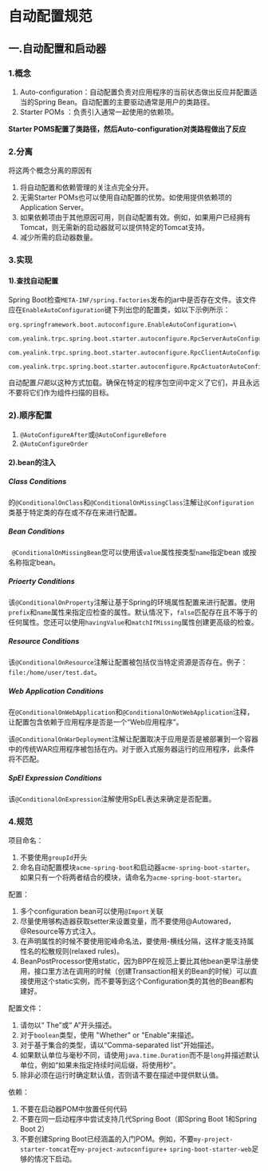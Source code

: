 # 自动配置规范

## 一.自动配置和启动器

### 1.概念

1. Auto-configuration：自动配置负责对应用程序的当前状态做出反应并配置适当的Spring Bean。自动配置的主要驱动通常是用户的类路径。
2. Starter POMs ：负责引入通常一起使用的依赖项。

**Starter POMS配置了类路径，然后Auto-configuration对类路程做出了反应**

### 2.分离

将这两个概念分离的原因有

1. 将自动配置和依赖管理的关注点完全分开。
2. 无需Starter POMs也可以使用自动配置的优势。如使用提供依赖项的Application Server。
3. 如果依赖项由于其他原因可用，则自动配置有效。例如，如果用户已经拥有Tomcat，则无需新的启动器就可以提供特定的Tomcat支持。
4. 减少所需的启动器数量。

### 3.实现

#### 1).查找自动配置

Spring Boot检查`META-INF/spring.factories`发布的jar中是否存在文件。该文件应在`EnableAutoConfiguration`键下列出您的配置类，如以下示例所示：

```
org.springframework.boot.autoconfigure.EnableAutoConfiguration=\
  com.yealink.trpc.spring.boot.starter.autoconfigure.RpcServerAutoConfiguration,\
  com.yealink.trpc.spring.boot.starter.autoconfigure.RpcClientAutoConfiguration,\
  com.yealink.trpc.spring.boot.starter.autoconfigure.RpcActuatorAutoConfiguration
```

自动配置*只能*以这种方式加载。确保在特定的程序包空间中定义了它们，并且永远不要将它们作为组件扫描的目标。

### 2).顺序配置

1. `@AutoConfigureAfter`或`@AutoConfigureBefore`
2. `@AutoConfigureOrder`

#### 2).bean的注入

##### Class Conditions

的`@ConditionalOnClass`和`@ConditionalOnMissingClass`注解让`@Configuration`类基于特定类的存在或不存在来进行配置。

##### Bean Conditions

` @ConditionalOnMissingBean`您可以使用该`value`属性按类型`name`指定bean 或按名称指定bean。

##### Prioerty Conditions

该`@ConditionalOnProperty`注解让基于Spring的环境属性配置来进行配置。使用`prefix`和`name`属性来指定应检查的属性。默认情况下，`false`匹配存在且不等于的任何属性。您还可以使用`havingValue`和`matchIfMissing`属性创建更高级的检查。

##### Resource Conditions

该`@ConditionalOnResource`注解让配置被包括仅当特定资源是否存在。例子：`file:/home/user/test.dat`。

##### Web Application Conditions

在`@ConditionalOnWebApplication`和`@ConditionalOnNotWebApplication`注释，让配置包含依赖于应用程序是否是一个“Web应用程序”。

该`@ConditionalOnWarDeployment`注解让配置取决于应用是否是被部署到一个容器中的传统WAR应用程序被包括在内。对于嵌入式服务器运行的应用程序，此条件将不匹配。

##### SpEl Expression Conditions

该`@ConditionalOnExpression`注解使用SpEL表达来确定是否配置。

### 4.规范

项目命名：

1. 不要使用`groupId`开头
2. 命名自动配置模块`acme-spring-boot`和启动器`acme-spring-boot-starter`。如果只有一个将两者结合的模块，请命名为`acme-spring-boot-starter`。

配置：

1. 多个configuration bean可以使用`@Import`关联
2. 尽量使用够构造器获取setter来设置变量，而不要使用@Autowared，@Resource等方式注入。
3. 在声明属性的时候不要使用驼峰命名法，要使用-横线分隔，这样才能支持属性名的松散规则(relaxed rules)。
4. BeanPostProcessor使用static，因为BPP在规范上要比其他bean更早注册使用，接口里方法在调用的时候（创建Transaction相关的Bean的时候）可以直接使用这个static实例，而不要等到这个Configuration类的其他的Bean都构建好。

配置文件：

1. 请勿以“ The”或“ A”开头描述。
2. 对于`boolean`类型，使用 "Whether" or "Enable"来描述。
3. 对于基于集合的类型，请以“Comma-separated list”开始描述。
4. 如果默认单位与毫秒不同，请使用`java.time.Duration`而不是`long`并描述默认单位，例如“如果未指定持续时间后缀，将使用秒”。
5. 除非必须在运行时确定默认值，否则请不要在描述中提供默认值。

依赖：

1. 不要在启动器POM中放置任何代码
2. 不要在同一启动程序中尝试支持几代Spring Boot（即Spring Boot 1和Spring Boot 2）
3. 不要创建Spring Boot已经涵盖的入门POM。例如，不要`my-project-starter-tomcat`在`my-project-autoconfigure`+ `spring-boot-starter-web`足够的情况下启动。

